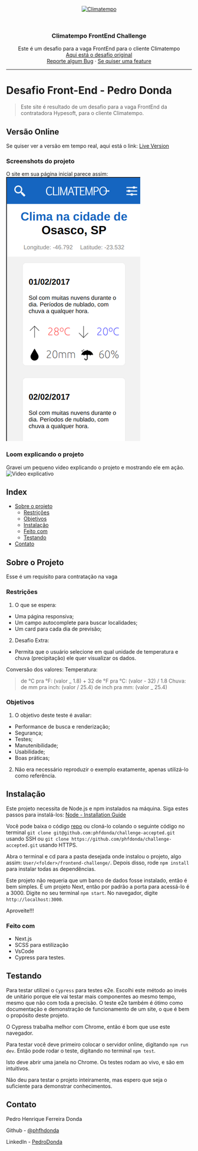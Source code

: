 <p align="center">
  <a href="http://www.climatempo.com.br">
      <img src="http://i.imgur.com/Q9lCAMF.png" alt="Climatempo" width="300px"/>
  </a>
</p>

<!-- PROJECT LOGO -->
<br />
<p align="center">
    <h3 align="center">Climatempo FrontEnd Challenge</h3>

  <p align="center">
    Este é um desafio para a vaga FrontEnd para o cliente Climatempo
    <br />
    <a href="https://github.com/climatempo/challenge-accepted">Aqui está o desafio original</a>
    <br />
    <a href="https://github.com/phfdonda/challenge-accepted/pulls">Reporte algum Bug</a>
    ·
    <a href="https://github.com/phfdonda/challenge-accepted/request_feature">Se quiser uma feature</a>
  </p>
</p>

---

# Desafio Front-End - Pedro Donda

> Este site é resultado de um desafio para a vaga FrontEnd da contratadora Hypesoft, para o cliente Climatempo.

## Versão Online

Se quiser ver a versão em tempo real, aqui está o link:
[Live Version](https://challenge-accepted-ozywryjlu-phfdonda.vercel.app/)

### Screenshots do projeto

O site em sua página inicial parece assim:
![screenshot](public/images/mobile.png)

### Loom explicando o projeto

Gravei um pequeno video explicando o projeto e mostrando ele em ação.
![Video explicativo](https://www.loom.com/share/e72f84f14d05467894f216dec7e10743)

## Index

- [Sobre o projeto](#sobre-o-projeto)
  - [Restrições](#restrições)
  - [Objetivos](#objetivos)
  - [Instalação](#instalação)
  - [Feito com](#feito-com)
  - [Testando](#testando)
- [Contato](#contato)

## Sobre o Projeto

Esse é um requisito para contratação na vaga

### Restrições

1. O que se espera:

- Uma página responsiva;
- Um campo autocomplete para buscar localidades;
- Um card para cada dia de previsão;

2. Desafio Extra:

- Permita que o usuário selecione em qual unidade de temperatura e chuva (precipitação) ele quer visualizar os dados.

Conversão dos valores:
Temperatura:

> de °C pra °F: (valor _ 1.8) + 32
> de °F pra °C: (valor - 32) / 1.8
> Chuva:
> de mm pra inch: (valor / 25.4)
> de inch pra mm: (valor _ 25.4)

### Objetivos

1. O objetivo deste teste é avaliar:

- Performance de busca e renderização;
- Segurança;
- Testes;
- Manutenibilidade;
- Usabilidade;
- Boas práticas;

2. Não era necessário reproduzir o exemplo exatamente, apenas utilizá-lo como referência.

## Instalação

Este projeto necessita de Node.js e npm instalados na máquina. Siga estes passos para instalá-los: [Node - Installation Guide](https://docs.npmjs.com/downloading-and-installing-node-js-and-npm)

Você pode baixa o código [repo](https://github.com/phfdonda/challenge-accepted/archive/heads/master.zip) ou cloná-lo colando o seguinte código no terminal `git clone git@github.com:phfdonda/challenge-accepted.git` usando SSH ou `git clone https://github.com/phfdonda/challenge-accepted.git` usando HTTPS.

Abra o terminal e cd para a pasta desejada onde instalou o projeto, algo assim: `User/<folder>/frontend-challenge/`. Depois disso, rode `npm install` para instalar todas as dependências.

Este projeto não requeria que um banco de dados fosse instalado, então é bem simples. É um projeto Next, então por padrão a porta para acessá-lo é a 3000. Digite no seu terminal `npm start`. No navegador, digite `http://localhost:3000`.

Aproveite!!!

### Feito com

- Next.js
- SCSS para estilização
- VsCode
- Cypress para testes.

## Testando

Para testar utilizei o `Cypress` para testes e2e. Escolhi este método ao invés de unitário porque ele vai testar mais componentes ao mesmo tempo, mesmo que não com toda a precisão. O teste e2e também é ótimo como documentação e demonstração de funcionamento de um site, o que é bem o propósito deste projeto.

O Cypress trabalha melhor com Chrome, então é bom que use este navegador.

Para testar você deve primeiro colocar o servidor online, digitando `npm run dev`. Então pode rodar o teste, digitando no terminal `npm test`.

Isto deve abrir uma janela no Chrome. Os testes rodam ao vivo, e são em intuitivos.

Não deu para testar o projeto inteiramente, mas espero que seja o suficiente para demonstrar conhecimentos.

## Contato

Pedro Henrique Ferreira Donda

Github - [@phfhdonda](https://github.com/phfdonda)

LinkedIn - [PedroDonda](https://www.linkedin.com/in/pedro-donda-808621bb/)
